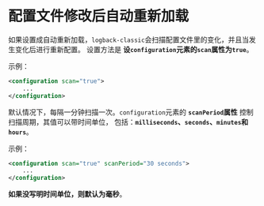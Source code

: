 配置文件修改后自动重新加载
===================================================================
如果设置成自动重新加载，`logback-classic`会扫描配置文件里的变化，并且当发生变化后进行重新配置。
设置方法是 **设`configuration`元素的`scan`属性为`true`**。

示例：
```xml
<configuration scan="true">
    ...
</configuration>
```
默认情况下，每隔一分钟扫描一次。`configuration`元素的 **`scanPeriod`属性** 控制扫描周期，其值可以带时间单位，
包括：**`milliseconds`、`seconds`、`minutes`和`hours`**。

示例：
```xml
<configuration scan="true" scanPeriod="30 seconds">
    ...
</configuration>
```
**如果没写明时间单位，则默认为毫秒**。
